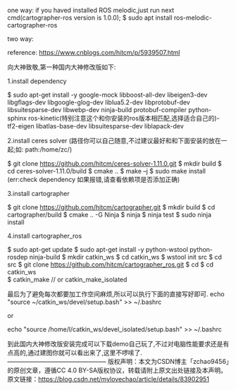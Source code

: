 
one way:
if you haved installed ROS melodic,just run next cmd(cartographer-ros version is 1.0.0);
$ sudo apt install ros-melodic-cartographer-ros

two way:

reference: https://www.cnblogs.com/hitcm/p/5939507.html

向大神致敬,第一种国内大神修改版如下:

1.install dependency

$  sudo apt-get install -y google-mock libboost-all-dev  libeigen3-dev libgflags-dev libgoogle-glog-dev liblua5.2-dev libprotobuf-dev  libsuitesparse-dev libwebp-dev ninja-build protobuf-compiler python-sphinx  ros-kinetic(特别注意这个和你安装的ros版本相匹配,选择适合自己的)-tf2-eigen libatlas-base-dev libsuitesparse-dev liblapack-dev

2.install ceres solver (路径你可以自己随意,不过建议最好和和下面安装的放在一起;如: path:/home/zc/)

$  git clone https://github.com/hitcm/ceres-solver-1.11.0.git
$  mkdir build
$  cd ceres-solver-1.11.0/build
$  cmake ..
$  make –j
$  sudo make install
(err:check dependency 如果报错,请查看依赖项是否添加正确)

3.install cartographer

$  git clone https://github.com/hitcm/cartographer.git
$  mkdir build
$  cd cartographer/build
$  cmake .. -G Ninja
$  ninja
$  ninja test
$  sudo ninja install

4.install cartographer_ros

$  sudo apt-get update
$  sudo apt-get install -y python-wstool python-rosdep ninja-build
$  mkdir catkin_ws
$  cd catkin_ws
$  wstool init src
$  cd src
$  git clone https://github.com/hitcm/cartographer_ros.git
$  cd
$  cd catkin_ws   
$  catkin_make // or catkin_make_isolated

最后为了避免每次都要加工作空间麻烦,所以可以执行下面的直接写好即可.
echo "source ~/catkin_ws/devel/setup.bash" >> ~/.bashrc

or

echo "source /home/l/catkin_ws/devel_isolated/setup.bash" >> ~/.bashrc

到此国内大神修改版安装完成可以下载demo自己玩了,不过对电脑性能要求还是有点高的,通过建图你就可以看出来了,这里不啰嗦了.
————————————————
版权声明：本文为CSDN博主「zchao9456」的原创文章，遵循CC 4.0 BY-SA版权协议，转载请附上原文出处链接及本声明。
原文链接：https://blog.csdn.net/mylovechao/article/details/83902951
